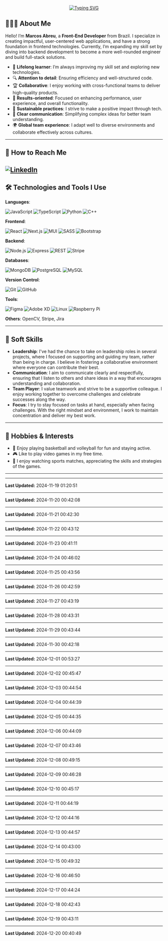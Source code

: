 <div align="center">
  <a href="https://git.io/typing-svg">
    <img src="https://readme-typing-svg.herokuapp.com?font=Fira+Code&size=28&duration=4000&pause=1000&color=F7C51D&center=true&vCenter=true&random=false&width=520&height=50&lines=HI+THERE%2C+I'M+MARCOS!;NICE+TO+MEET+YOU!+%F0%9F%98%89" alt="Typing SVG" />
  </a>
</div>

## 👨🏻‍💻 About Me

Hello! I’m **Marcos Abreu**, a **Front-End Developer** from Brazil. I specialize in creating impactful, user-centered web applications, and have a strong foundation in frontend technologies. Currently, I’m expanding my skill set by diving into backend development to become a more well-rounded engineer and build full-stack solutions.

- 🧠 **Lifelong learner**: I’m always improving my skill set and exploring new technologies.
- 🔍 **Attention to detail**: Ensuring efficiency and well-structured code.
- 🏆 **Collaborative**: I enjoy working with cross-functional teams to deliver high-quality products.
- 🚀 **Results-oriented**: Focused on enhancing performance, user experience, and overall functionality.
- 🌱 **Sustainable practices**: I strive to make a positive impact through tech.
- 💬 **Clear communication**: Simplifying complex ideas for better team understanding.
- 🌍 **Global team experience**: I adapt well to diverse environments and collaborate effectively across cultures.

---

## 📱 How to Reach Me

## <a href="https://www.linkedin.com/in/marcos-abreu-da-silva/"><img src="https://img.shields.io/badge/-LinkedIn-0e76a8?style=flat-square&logo=Linkedin&logoColor=white" alt="LinkedIn"></a>

## 🛠 Technologies and Tools I Use

**Languages**:

![JavaScript](https://img.icons8.com/color/30/javascript.png) ![TypeScript](https://img.icons8.com/color/30/typescript.png) ![Python](https://img.icons8.com/color/30/python.png) ![C++](https://img.icons8.com/color/30/c-plus-plus.png)

**Frontend**:

![React](https://img.icons8.com/color/30/react-native.png) ![Next.js](https://img.icons8.com/color/30/nextjs.png) ![MUI](https://img.icons8.com/color/30/material-ui.png) ![SASS](https://img.icons8.com/color/30/sass.png) ![Bootstrap](https://img.icons8.com/color/30/bootstrap.png)

**Backend**:

![Node.js](https://img.icons8.com/color/30/nodejs.png) ![Express](https://img.icons8.com/color/30/express.png) ![REST](https://img.icons8.com/color/30/api.png) ![Stripe](https://img.icons8.com/ios-filled/30/stripe.png)

**Databases**:

![MongoDB](https://img.icons8.com/color/30/mongodb.png) ![PostgreSQL](https://img.icons8.com/color/30/postgreesql.png) ![MySQL](https://img.icons8.com/color/30/mysql-logo.png)

**Version Control**:

![Git](https://img.icons8.com/color/30/git.png) ![GitHub](https://img.icons8.com/color/30/github.png)

**Tools**:

![Figma](https://img.icons8.com/color/30/figma.png) ![Adobe XD](https://img.icons8.com/color/30/adobe-xd.png) ![Linux](https://img.icons8.com/color/30/linux.png) ![Raspberry Pi](https://img.icons8.com/ios-filled/30/raspberry-pi.png)

**Others**: OpenCV, Stripe, Jira

---


## 💬 Soft Skills

- **Leadership**: I've had the chance to take on leadership roles in several projects, where I focused on supporting and guiding my team, rather than being in charge. I believe in fostering a collaborative environment where everyone can contribute their best.
- **Communication**: I aim to communicate clearly and respectfully, ensuring that I listen to others and share ideas in a way that encourages understanding and collaboration.
- **Team Player**: I value teamwork and strive to be a supportive colleague. I enjoy working together to overcome challenges and celebrate successes along the way.
- **Focus**: I try to stay focused on tasks at hand, especially when facing challenges. With the right mindset and environment, I work to maintain concentration and deliver my best work.

---

## 🎯 **Hobbies & Interests**

- 🏀 Enjoy playing basketball and volleyball for fun and staying active.
- 🎮 Like to play video games in my free time.
- 🏅 I enjoy watching sports matches, appreciating the skills and strategies of the games.

---

---

**Last Updated:** 2024-11-19 01:20:51

---

**Last Updated:** 2024-11-20 00:42:08

---

**Last Updated:** 2024-11-21 00:42:30

---

**Last Updated:** 2024-11-22 00:43:12

---

**Last Updated:** 2024-11-23 00:41:11

---

**Last Updated:** 2024-11-24 00:46:02

---

**Last Updated:** 2024-11-25 00:43:56

---

**Last Updated:** 2024-11-26 00:42:59

---

**Last Updated:** 2024-11-27 00:43:19

---

**Last Updated:** 2024-11-28 00:43:31

---

**Last Updated:** 2024-11-29 00:43:44

---

**Last Updated:** 2024-11-30 00:42:18

---

**Last Updated:** 2024-12-01 00:53:27

---

**Last Updated:** 2024-12-02 00:45:47

---

**Last Updated:** 2024-12-03 00:44:54

---

**Last Updated:** 2024-12-04 00:44:39

---

**Last Updated:** 2024-12-05 00:44:35

---

**Last Updated:** 2024-12-06 00:44:09

---

**Last Updated:** 2024-12-07 00:43:46

---

**Last Updated:** 2024-12-08 00:49:15

---

**Last Updated:** 2024-12-09 00:46:28

---

**Last Updated:** 2024-12-10 00:45:17

---

**Last Updated:** 2024-12-11 00:44:19

---

**Last Updated:** 2024-12-12 00:44:16

---

**Last Updated:** 2024-12-13 00:44:57

---

**Last Updated:** 2024-12-14 00:43:00

---

**Last Updated:** 2024-12-15 00:49:32

---

**Last Updated:** 2024-12-16 00:46:50

---

**Last Updated:** 2024-12-17 00:44:24

---

**Last Updated:** 2024-12-18 00:42:43

---

**Last Updated:** 2024-12-19 00:43:11

---

**Last Updated:** 2024-12-20 00:40:49
